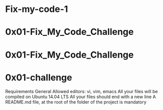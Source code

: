 # Fix-my-code-1
# 0x01-Fix_My_Code_Challenge
# 0x01-Fix_My_Code_Challenge
# 0x01-challenge

Requirements
General
Allowed editors: vi, vim, emacs
All your files will be compiled on Ubuntu 14.04 LTS
All your files should end with a new line
A README.md file, at the root of the folder of the project is mandatory
